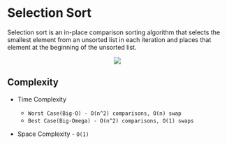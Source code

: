 # Selection Sort

Selection sort is an in-place comparison sorting algorithm that selects the smallest element from an unsorted list in each iteration and places that element at the beginning of the unsorted list.

<p align ="center" >
<img src="https://user-images.githubusercontent.com/74424757/125378229-00122000-e3ac-11eb-8c7d-134c7a88511a.gif">
</p>

## Complexity

* Time Complexity
 
   * ```Worst Case(Big-O) - О(n^2) comparisons, О(n) swap```
   * ```Best Case(Big-Omega) - О(n^2) comparisons, O(1) swaps``` 
   
* Space Complexity - ``` O(1) ```
